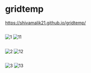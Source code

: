 # gridtemp
https://shivamalik21.github.io/gridtemp/
##

![1](https://github.com/Shivamalik21/gridtemp/assets/129033663/77e402e1-fa56-4248-b56e-5cf1784ed975)
![11](https://github.com/Shivamalik21/gridtemp/assets/129033663/4d910968-55ae-4b71-98bb-19bd85e6d098)
##
![2](https://github.com/Shivamalik21/gridtemp/assets/129033663/f31266a1-be5d-4476-bc0a-698a3907d089)
![12](https://github.com/Shivamalik21/gridtemp/assets/129033663/7ebbfe50-eca3-48a2-a38a-990c3e673eed)
##
![3](https://github.com/Shivamalik21/gridtemp/assets/129033663/6748dcbc-4274-4001-811a-0ba11847aa0d)
![13](https://github.com/Shivamalik21/gridtemp/assets/129033663/9d701bfc-ddb7-4993-994b-a288eff8fd1d)
